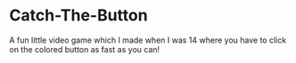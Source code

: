 # Catch-The-Button
A fun little video game which I made when I was 14 where you have to click on the colored button as fast as you can!
